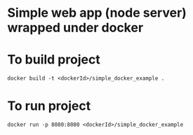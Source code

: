 # Simple web app (node server) wrapped under docker

# To build project

`docker build -t <dockerId>/simple_docker_example .`

# To run project

`docker run -p 8080:8080 <dockerId>/simple_docker_example`
